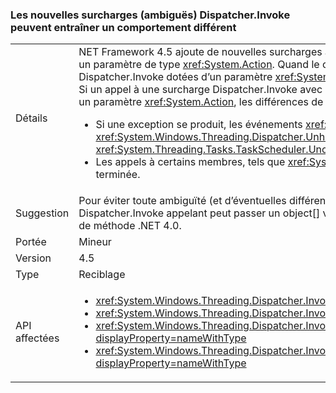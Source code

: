 ### <a name="new-ambiguous-dispatcherinvoke-overloads-could-result-in-different-behavior"></a>Les nouvelles surcharges (ambiguës) Dispatcher.Invoke peuvent entraîner un comportement différent

|   |   |
|---|---|
|Détails|NET Framework 4.5 ajoute de nouvelles surcharges à <xref:System.Windows.Threading.Dispatcher.Invoke%2A?displayProperty=nameWithType> qui incluent un paramètre de type <xref:System.Action>. Quand le code existant est recompilé, les compilateurs peuvent résoudre les appels aux méthodes Dispatcher.Invoke dotées d’un paramètre <xref:System.Delegate> comme des appels aux méthodes Dispatcher.Invoke ayant un paramètre <xref:System.Action>. Si un appel à une surcharge Dispatcher.Invoke avec un paramètre <xref:System.Delegate> est résolu comme un appel à une surcharge Dispatcher.Invoke avec un paramètre <xref:System.Action>, les différences de comportement suivantes peuvent survenir :<ul><li>Si une exception se produit, les événements <xref:System.Windows.Threading.Dispatcher.UnhandledExceptionFilter> et <xref:System.Windows.Threading.Dispatcher.UnhandledException> ne sont pas déclenchés. À la place, les exceptions sont gérées par l'événement <xref:System.Threading.Tasks.TaskScheduler.UnobservedTaskException?displayProperty=name>.</li><li>Les appels à certains membres, tels que <xref:System.Windows.Threading.DispatcherOperation.Result>, sont bloqués jusqu'à ce que l'opération soit terminée.</li></ul>|
|Suggestion|Pour éviter toute ambiguïté (et d’éventuelles différences au niveau de la gestion des exceptions et du blocage des comportements), le code Dispatcher.Invoke appelant peut passer un object[] vide en tant que deuxième paramètre à l’appel Invoke de manière à garantir la résolution de la surcharge de méthode .NET 4.0.|
|Portée|Mineur|
|Version|4.5|
|Type|Reciblage|
|API affectées|<ul><li><xref:System.Windows.Threading.Dispatcher.Invoke(System.Delegate,System.Object[])?displayProperty=nameWithType></li><li><xref:System.Windows.Threading.Dispatcher.Invoke(System.Delegate,System.TimeSpan,System.Object[])?displayProperty=nameWithType></li><li><xref:System.Windows.Threading.Dispatcher.Invoke(System.Delegate,System.TimeSpan,System.Windows.Threading.DispatcherPriority,System.Object[])?displayProperty=nameWithType></li><li><xref:System.Windows.Threading.Dispatcher.Invoke(System.Delegate,System.Windows.Threading.DispatcherPriority,System.Object[])?displayProperty=nameWithType></li></ul>|

